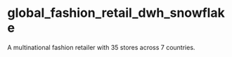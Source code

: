 # global_fashion_retail_dwh_snowflake
A multinational fashion retailer with 35 stores across 7 countries. 
